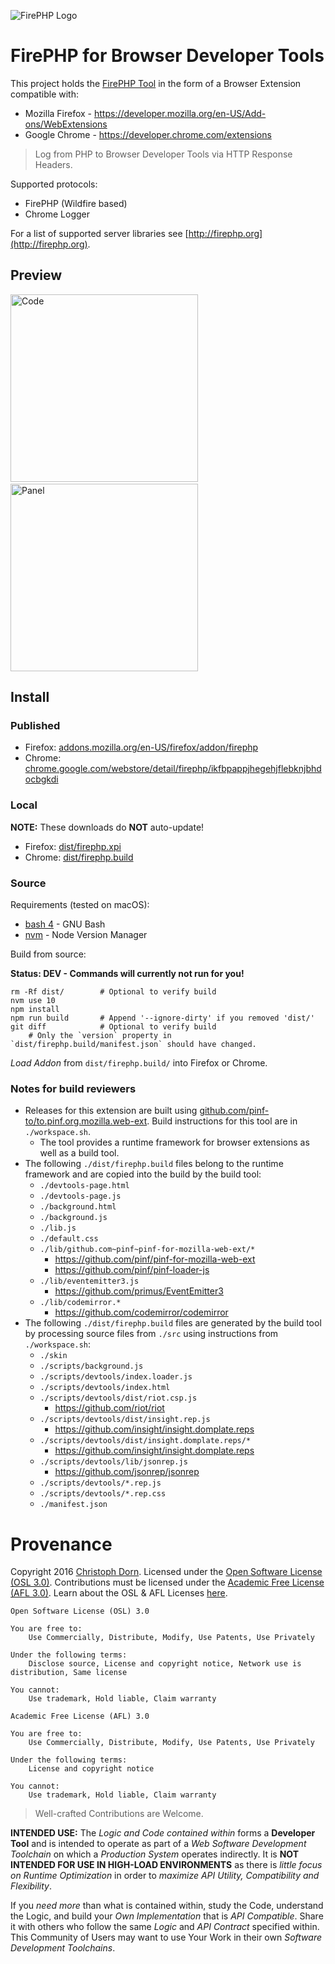 ![FirePHP Logo](https://github.com/firephp/firephp-for-browser-devtools/blob/master/src/skin/Logo.png?raw=true "FirePHP Logo")

FirePHP for Browser Developer Tools
===================================

This project holds the [FirePHP Tool](http://firephp.org) in the form of a Browser Extension compatible with:

  * Mozilla Firefox - https://developer.mozilla.org/en-US/Add-ons/WebExtensions
  * Google Chrome - https://developer.chrome.com/extensions

> Log from PHP to Browser Developer Tools via HTTP Response Headers.

Supported protocols:

  * FirePHP (Wildfire based)
  * Chrome Logger

For a list of supported server libraries see [http://firephp.org](http://firephp.org).


Preview
-------

<img src="https://github.com/firephp/firephp-for-browser-devtools/blob/master/src/skin/CodeScreenshot.png?raw=true" alt="Code" width="300"> &nbsp; <img src="https://github.com/firephp/firephp-for-browser-devtools/blob/master/src/skin/PanelScreenshot.png?raw=true" alt="Panel" width="300">


Install
-------

### Published

  * Firefox: [addons.mozilla.org/en-US/firefox/addon/firephp](https://addons.mozilla.org/en-US/firefox/addon/firephp/)
  * Chrome: [chrome.google.com/webstore/detail/firephp/ikfbpappjhegehjflebknjbhdocbgkdi](https://chrome.google.com/webstore/detail/firephp/ikfbpappjhegehjflebknjbhdocbgkdi)

### Local

**NOTE:** These downloads do **NOT** auto-update!

  * Firefox: [dist/firephp.xpi](https://github.com/firephp/firephp-for-browser-devtools/raw/master/dist/firephp.xpi)
  * Chrome: [dist/firephp.build](https://github.com/firephp/firephp-for-browser-devtools/raw/master/dist/firephp.build)

### Source

Requirements (tested on macOS):

  * [bash 4](https://www.gnu.org/software/bash/) - GNU Bash
  * [nvm](https://github.com/creationix/nvm) - Node Version Manager

Build from source:

**Status: DEV - Commands will currently not run for you!**

    rm -Rf dist/        # Optional to verify build
    nvm use 10
    npm install
    npm run build       # Append '--ignore-dirty' if you removed 'dist/'
    git diff            # Optional to verify build
        # Only the `version` property in `dist/firephp.build/manifest.json` should have changed.

*Load Addon* from `dist/firephp.build/` into Firefox or Chrome.

### Notes for build reviewers

  * Releases for this extension are built using [github.com/pinf-to/to.pinf.org.mozilla.web-ext](https://github.com/pinf-to/to.pinf.org.mozilla.web-ext). Build instructions for this tool are in `./workspace.sh`.
    * The tool provides a runtime framework for browser extensions as well as a build tool.
  * The following `./dist/firephp.build` files belong to the runtime framework and are copied into the build by the build tool:
    * `./devtools-page.html`
    * `./devtools-page.js`
    * `./background.html`
    * `./background.js`
    * `./lib.js`
    * `./default.css`
    * `./lib/github.com~pinf~pinf-for-mozilla-web-ext/*`
      * https://github.com/pinf/pinf-for-mozilla-web-ext
      * https://github.com/pinf/pinf-loader-js
    * `./lib/eventemitter3.js`
      * https://github.com/primus/EventEmitter3
    * `./lib/codemirror.*`
      * https://github.com/codemirror/codemirror
  * The following `./dist/firephp.build` files are generated by the build tool by processing source files from `./src` using instructions from `./workspace.sh`:
    * `./skin`
    * `./scripts/background.js`
    * `./scripts/devtools/index.loader.js`
    * `./scripts/devtools/index.html`
    * `./scripts/devtools/dist/riot.csp.js`
      * https://github.com/riot/riot
    * `./scripts/devtools/dist/insight.rep.js`
      * https://github.com/insight/insight.domplate.reps
    * `./scripts/devtools/dist/insight.domplate.reps/*`
      * https://github.com/insight/insight.domplate.reps
    * `./scripts/devtools/lib/jsonrep.js`
      * https://github.com/jsonrep/jsonrep
    * `./scripts/devtools/*.rep.js`
    * `./scripts/devtools/*.rep.css`
    * `./manifest.json`


Provenance
==========

Copyright 2016 [Christoph Dorn](http://christophdorn.com).
Licensed under the [Open Software License (OSL 3.0)](https://opensource.org/licenses/OSL-3.0).
Contributions must be licensed under the [Academic Free License (AFL 3.0)](https://opensource.org/licenses/AFL-3.0).
Learn about the OSL & AFL Licenses [here](http://rosenlaw.com/OSL3.0-explained.htm).

```
Open Software License (OSL) 3.0

You are free to:
    Use Commercially, Distribute, Modify, Use Patents, Use Privately

Under the following terms:
    Disclose source, License and copyright notice, Network use is distribution, Same license

You cannot:
    Use trademark, Hold liable, Claim warranty
```
```
Academic Free License (AFL) 3.0

You are free to:
    Use Commercially, Distribute, Modify, Use Patents, Use Privately

Under the following terms:
    License and copyright notice

You cannot:
    Use trademark, Hold liable, Claim warranty
```

> Well-crafted Contributions are Welcome.

**INTENDED USE:** The *Logic and Code contained within* forms a **Developer Tool** and is intended to operate as part of a *Web Software Development Toolchain* on which a *Production System* operates indirectly. It is **NOT INTENDED FOR USE IN HIGH-LOAD ENVIRONMENTS** as there is *little focus on Runtime Optimization* in order to *maximize API Utility, Compatibility and Flexibility*.

If you *need more* than what is contained within, study the Code, understand the Logic, and build your *Own Implementation* that is *API Compatible*. Share it with others who follow the same *Logic* and *API Contract* specified within. This Community of Users may want to use Your Work in their own *Software Development Toolchains*.
